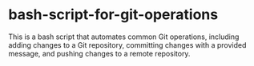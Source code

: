 # bash-script-for-git-operations
This is a bash script that automates common Git operations, including adding changes to a Git repository, committing changes with a provided message, and pushing changes to a remote repository. 
